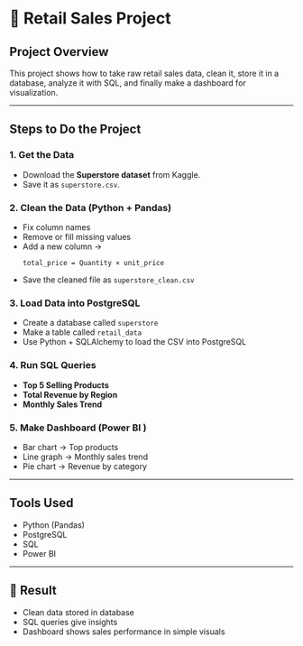 
# 🛒 Retail Sales Project

## Project Overview  
This project shows how to take raw retail sales data, clean it, store it in a database, analyze it with SQL, and finally make a dashboard for visualization.  

---

## Steps to Do the Project

### 1. Get the Data  
- Download the **Superstore dataset** from Kaggle.  
- Save it as `superstore.csv`.  

### 2. Clean the Data (Python + Pandas)  
- Fix column names  
- Remove or fill missing values  
- Add a new column →  
  ```
  total_price = Quantity × unit_price
  ```  
- Save the cleaned file as `superstore_clean.csv`  

### 3. Load Data into PostgreSQL  
- Create a database called `superstore`  
- Make a table called `retail_data`  
- Use Python + SQLAlchemy to load the CSV into PostgreSQL  

### 4. Run SQL Queries  
- **Top 5 Selling Products**  
- **Total Revenue by Region**  
- **Monthly Sales Trend**  

### 5. Make Dashboard (Power BI )  
- Bar chart → Top products  
- Line graph → Monthly sales trend  
- Pie chart → Revenue by category  

---

## Tools Used  
- Python (Pandas)  
- PostgreSQL  
- SQL  
- Power BI 

---

## 🎯 Result  
- Clean data stored in database  
- SQL queries give insights  
- Dashboard shows sales performance in simple visuals  
